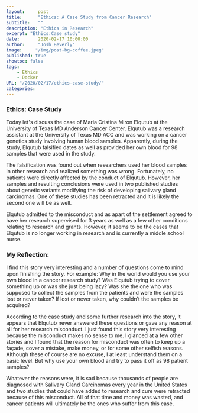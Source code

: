```yaml
---
layout:     post
title:      "Ethics: A Case Study from Cancer Research"
subtitle:   ""
description: "Ethics in Research"
excerpt: "Ethics:Case study"
date:       2020-02-17 10:00:00
author:     "Josh Beverly"
image:     "/img/post-bg-coffee.jpeg"
published: true
showtoc: false 
tags:
    - Ethics
    - Docker
URL: "/2020/02/17/ethics-case-study/"
categories: 
---
```


### Ethics: Case Study

Today let's discuss the case of Maria Cristina Miron Elqutub at the University of Texas MD Anderson Cancer Center. Elqutub was a research assistant at the University of Texas MD ACC and was working on a cancer genetics study involving human blood samples. Apparently, during the study, Elqutub falsified dates as well as provided her own blood for 98 samples that were used in the study.

The falsification was found out when researchers used her blood samples in other research and realized something was wrong. Fortunately, no patients were directly affected by the conduct of Elqutub. However, her samples and resulting conclusions were used in two published studies about genetic variants modifying the risk of developing salivary gland carcinomas. One of these studies has been retracted and it is likely the second one will be as well.

Elqutub admitted to the misconduct and as apart of the settlement agreed to have her research supervised for 3 years as well as a few other conditions relating to research and grants. However, it seems to be the cases that Elqutub is no longer working in research and is currently a middle school nurse.

### My Reflection:

I find this story very interesting and a number of questions come to mind upon finishing the story. For example: Why in the world would you use your own blood in a cancer research study? Was Elqutub trying to cover something up or was she just being lazy? Was she the one who was supposed to collect the samples from the patients and were the samples lost or never taken?  If lost or never taken, why couldn’t the samples be acquired?

According to the case study and some further research into the story, it appears that Elqutub never answered these questions or gave any reason at all for her research misconduct. I just found this story very interesting because the misconduct makes no sense to me. I glanced at a few other stories and I found that the reason for misconduct was often to keep up a façade, cover a mistake, make money, or for some other selfish reasons. Although these of course are no excuse, I at least understand them on a basic level. But why use your own blood and try to pass it off as 98 patient samples?

Whatever the reasons were, it is sad because thousands of people are diagnosed with Salivary Gland Carcinomas every year in the United States and two studies that could have added to research and cure were retracted because of this misconduct. All of that time and money was wasted, and cancer patients will ultimately be the ones who suffer from this case.